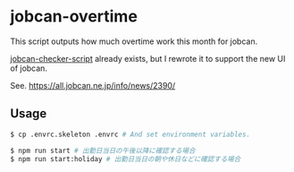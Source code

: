 # jobcan-overtime

This script outputs how much overtime work this month for jobcan.

[jobcan-checker-script](https://github.com/daido1976/jobcan-checker-script) already exists, but I rewrote it to support the new UI of jobcan.

See. https://all.jobcan.ne.jp/info/news/2390/

## Usage

```sh
$ cp .envrc.skeleton .envrc # And set environment variables.

$ npm run start # 出勤日当日の午後以降に確認する場合
$ npm run start:holiday # 出勤日当日の朝や休日などに確認する場合
```
